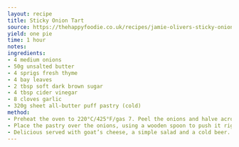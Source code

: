 ```yaml
---
layout: recipe
title: Sticky Onion Tart
source: https://thehappyfoodie.co.uk/recipes/jamie-olivers-sticky-onion-tart-with-sweet-garlic-fresh-thyme-bay-and-buttery-puff-pastry
yield: one pie
time: 1 hour
notes: 
ingredients:
- 4 medium onions 
- 50g unsalted butter 
- 4 sprigs fresh thyme 
- 4 bay leaves 
- 2 tbsp soft dark brown sugar 
- 4 tbsp cider vinegar 
- 8 cloves garlic 
- 320g sheet all-butter puff pastry (cold)
method:
- Preheat the oven to 220°C/425°F/gas 7. Peel the onions and halve across the middle. Place the butter in a 26cm non-stick ovenproof frying pan on a medium heat. Strip in the thyme leaves and add the bay, shake the pan around and get it bubbling, then add the sugar, vinegar and 100ml of water. Place the onion halves in the pan, cut side down. Peel and halve the garlic cloves and place in the gaps, then season generously with sea salt and black pepper. Cover, turn the heat down to low and leave to steam for 10 minutes to soften the onions slightly, then remove the lid and cook until – very importantly! – the liquid starts to caramelize, gently shaking the pan occasionally to stop it from sticking.
- Place the pastry over the onions, using a wooden spoon to push it right into the edges of the pan. Bake for 35 minutes, or until golden brown and puffed up (it will look quite dark, but don’t worry!). Using oven gloves to protect your hands, pop a large plate over the pan and confidently but very carefully turn out.
- Delicious served with goat’s cheese, a simple salad and a cold beer.
---
```

